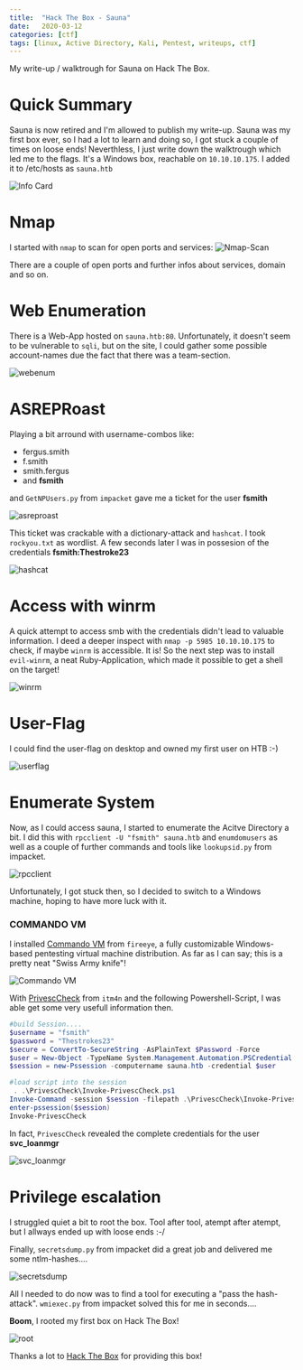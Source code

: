 ```yaml
---
title:  "Hack The Box - Sauna"
date:   2020-03-12
categories: [ctf]
tags: [linux, Active Directory, Kali, Pentest, writeups, ctf]
---
```

My write-up / walktrough for Sauna on Hack The Box.

# Quick Summary
Sauna is now retired and I'm allowed to publish my write-up. Sauna was my first box ever, so I had a lot to learn and doing so, I got stuck a couple of times on loose ends! Neverthless, I just write down the walktrough which led me to the flags.
It's a Windows box, reachable on `10.10.10.175`. I added it to /etc/hosts as `sauna.htb`

![Info Card](/images/sauna/infocard.png)

# Nmap
I started with `nmap` to scan for open ports and services:
![Nmap-Scan](/images/sauna/nmap.png)

There are a couple of open ports and further infos about services, domain and so on.

# Web Enumeration
There is a Web-App hosted on `sauna.htb:80`. Unfortunately, it doesn't seem to be vulnerable to `sqli`, but on the site, I could gather some possible account-names due the fact that there was a team-section.

![webenum](/images/sauna/webenum.png)

# ASREPRoast
Playing a bit arround with username-combos like:
* fergus.smith
* f.smith
* smith.fergus
* and **fsmith**

and `GetNPUsers.py` from `impacket` gave me a ticket for the user **fsmith**  

![asreproast](/images/sauna/asreproast.png)

This ticket was crackable with a dictionary-attack and `hashcat`. I took `rockyou.txt` as wordlist. A few seconds later I was in possesion of the credentials **fsmith:Thestroke23**

![hashcat](/images/sauna/hashcat.png)

# Access with winrm
A quick attempt to access smb with the credentials didn't lead to valuable information. I deed a deeper inspect with `nmap -p 5985 10.10.10.175` to check, if maybe `winrm` is accessible. It is!
So the next step was to install `evil-winrm`, a neat Ruby-Application, which made it possible to get a shell on the target!

![winrm](/images/sauna/winrm.png)

# User-Flag
I could find the user-flag on desktop and owned my first user on HTB :-)

![userflag](/images/sauna/userflag.png)


# Enumerate System
Now, as I could access sauna, I started to enumerate the Acitve Directory a bit. I did this with `rpcclient -U "fsmith" sauna.htb` and `enumdomusers` as well as a couple of further commands and tools like `lookupsid.py` from impacket.

![rpcclient](/images/sauna/rpcclient.png)

Unfortunately, I got stuck then, so I decided to switch to a Windows machine, hoping to have more luck with it.

### COMMANDO VM
I installed [Commando VM](https://github.com/fireeye/commando-vm) from `fireeye`, a fully customizable Windows-based pentesting virtual machine distribution. As far as I can say; this is a pretty neat "Swiss Army knife"!

![Commando VM](/images/sauna/Commando.png)

With [PrivescCheck](https://github.com/itm4n/PrivescCheck) from `itm4n` and the following Powershell-Script, I was able get some very usefull information then.

```powershell
#build Session....
$username = "fsmith" 
$password = "Thestrokes23"
$secure = ConvertTo-SecureString -AsPlainText $Password -Force  
$user = New-Object -TypeName System.Management.Automation.PSCredential -ArgumentList $username, $secure
$session = new-Pssession -computername sauna.htb -credential $user

#load script into the session
 . .\PrivescCheck\Invoke-PrivescCheck.ps1
Invoke-Command -session $session -filepath .\PrivescCheck\Invoke-PrivescCheck.ps1 
enter-pssession($session)
Invoke-PrivescCheck 
```
In fact, `PrivescCheck` revealed the complete credentials for the user **svc_loanmgr**

![svc_loanmgr](/images/sauna/svc_loanmgr.png)

# Privilege escalation
I struggled quiet a bit to root the box. Tool after tool, atempt after atempt, but I allways ended up with loose ends :-/

Finally, `secretsdump.py` from impacket did a great job and delivered me some ntlm-hashes....

![secretsdump](/images/sauna/secretsdump.png)

All I needed to do now was to find a tool for executing a "pass the hash-attack". `wmiexec.py` from impacket solved this for me in seconds....

**Boom**, I rooted my first box on Hack The Box!

![root](/images/sauna/root.png)

Thanks a lot to [Hack The Box](https://www.hackthebox.eu/) for providing this box!
